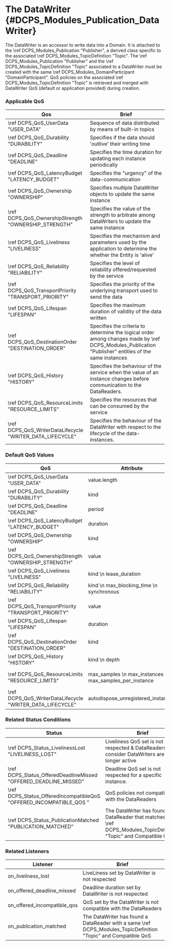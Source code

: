 The DataWriter      {#DCPS_Modules_Publication_DataWriter}
===============
The DataWriter is an accessor to write data into a Domain.
It is attached to the \ref DCPS_Modules_Publication "Publisher", a derived class specific to the associated \ref DCPS_Modules_TopicDefinition "Topic".
The \ref DCPS_Modules_Publication "Publisher" and the \ref DCPS_Modules_TopicDefinition "Topic" associated to a DataWriter must be created with the same \ref DCPS_Modules_DomainParticipant "DomainParticipant".
QoS policies on the associated \ref DCPS_Modules_TopicDefinition "Topic" is retrieved and merged with DataWriter QoS (default or application provided)
during creation.


### Applicable QoS

Qos      | Brief
---------|---------
\ref DCPS_QoS_UserData "USER_DATA" | Sequence of data distributed by means of built-in topics
\ref DCPS_QoS_Durability "DURABILITY" | Specifies if the data should 'outlive' their writing time
\ref DCPS_QoS_Deadline "DEADLINE" | Specifies the time duration for updating each instance periodically
\ref DCPS_QoS_LatencyBudget "LATENCY_BUDGET" | Specifies the "urgency" of the data-communication
\ref DCPS_QoS_Ownership "OWNERSHIP" | Specifies multiple DataWriter objects to update the same instance
\ref DCPS_QoS_OwnershipStrength "OWNERSHIP_STRENGTH" | Specifies the value of the strength to arbitrate among DataWriters to update the same instance
\ref DCPS_QoS_Liveliness "LIVELINESS" | Specifies the mechanism and parameters used by the application to determine the whether the Entity is 'alive'
\ref DCPS_QoS_Reliability "RELIABILITY" | Specifies the level of reliability offered/requested by the service
\ref DCPS_QoS_TransportPriority "TRANSPORT_PRIORITY" | Specifies the priority of the underlying transport used to send the data
\ref DCPS_QoS_Lifespan "LIFESPAN" | Specifies the maximum duration of validity of the data written
\ref DCPS_QoS_DestinationOrder "DESTINATION_ORDER" | Specifies the criteria to determine the logical order among changes made by \ref DCPS_Modules_Publication "Publisher" entities of the same instances
\ref DCPS_QoS_History "HISTORY" | Specifies the behaviour of the service when the value of an instance changes before communication to the DataReaders.
\ref DCPS_QoS_ResourceLimits "RESOURCE_LIMITS" | Specifies the resources that can be consumed by the service
\ref DCPS_QoS_WriterDataLifecycle "WRITER_DATA_LIFECYCLE" | Specifies the behaviour of the DataWriter with respect to the lifecycle of the data-instances.

### Default QoS Values

|QoS                    | Attribute                     | Value|
|-----------------------|-------------------------------|------|
|\ref DCPS_QoS_UserData "USER_DATA"                     | value.length | 0|
|\ref DCPS_QoS_Durability "DURABILITY"                  | kind | VOLATILE|
|\ref DCPS_QoS_Deadline "DEADLINE"                      | period | DURATION_INFINITE|
|\ref DCPS_QoS_LatencyBudget "LATENCY_BUDGET"           | duration | 0|
|\ref DCPS_QoS_Ownership "OWNERSHIP"                    | kind | SHARED |
|\ref DCPS_QoS_OwnershipStrength "OWNERSHIP_STRENGTH"   | value | 0 |
|\ref DCPS_QoS_Liveliness "LIVELINESS"                  | kind \n  lease_duration | AUTOMATIC \n DURATION_INFINITE|
|\ref DCPS_QoS_Reliability "RELIABILITY"                | kind \n max_blocking_time  \n synchronous | RELIABLE \n 100 ms \n FALSE |
|\ref DCPS_QoS_TransportPriority "TRANSPORT_PRIORITY"   | value | 0 |
|\ref DCPS_QoS_Lifespan "LIFESPAN"                      | duration | DURATION_INFINITE |
|\ref DCPS_QoS_DestinationOrder "DESTINATION_ORDER"     | kind | BY_RECEPTION_TIMESTAMP |
|\ref DCPS_QoS_History "HISTORY"                        | kind \n depth | KEEP_LAST \n 1|
|\ref DCPS_QoS_ResourceLimits "RESOURCE_LIMITS"         | max_samples \n max_instances \n max_samples_per_instance  | LENGTH_UNLIMITED \n LENGTH_UNLIMITED \n LENGTH_UNLIMITED|
|\ref DCPS_QoS_WriterDataLifecycle "WRITER_DATA_LIFECYCLE" | autodispose_unregistered_instances | TRUE |


### Related Status Conditions

Status   | Brief
---------|---------
\ref DCPS_Status_LivelinessLost "LIVELINESS_LOST" | Liveliness QoS set is not respected & DataReaders will consider DataWriters are no longer active
\ref DCPS_Status_OfferedDeadlineMissed "OFFERED_DEADLINE_MISSED" | Deadline QoS set is not respected for a specific instance.
\ref DCPS_Status_OfferedIncompatibleQoS "OFFERED_INCOMPATIBLE_QOS " | QoS policies not compatible with the DataReaders
\ref DCPS_Status_PublicationMatched "PUBLICATION_MATCHED" | The DataWriter has found a DataReader that matches the \ref DCPS_Modules_TopicDefinition "Topic" and Compatible QoS

### Related Listeners
Listener | Brief
---------|---------
on_liveliness_lost | LiveLiness set by DataWriter is not respected
on_offered_deadline_missed | Deadline duration set by DataWriter is not respected
on_offered_incompatible_qos | QoS set by the DataWriter is not compatible with the DataReaders
on_publication_matched | The DataWriter has found a DataReader with a same \ref DCPS_Modules_TopicDefinition "Topic" and Compatible QoS
